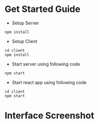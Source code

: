 # Get Started Guide

* Setup Server

```
npm install
```

* Setup Client

```
cd client 
npm install
```

* Start server using following code

``` 
npm start 
```

* Start react app using following code

``` 
cd client 
npm start 
```

# Interface Screenshot



